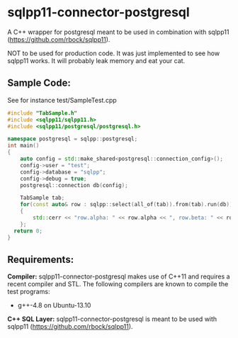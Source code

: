 sqlpp11-connector-postgresql
============================

A C++ wrapper for postgresql meant to be used in combination with sqlpp11 (https://github.com/rbock/sqlpp11).

NOT to be used for production code. It was just implemented to see how sqlpp11 works. It will probably leak memory and eat your cat.

Sample Code:
------------
See for instance test/SampleTest.cpp

```C++
#include "TabSample.h"
#include <sqlpp11/sqlpp11.h>
#include <sqlpp11/postgresql/postgresql.h>

namespace postgresql = sqlpp::postgresql;
int main()
{
	auto config = std::make_shared<postgresql::connection_config>();
 	config->user = "test";
 	config->database = "sqlpp";
	config->debug = true;
	postgresql::connection db(config);

	TabSample tab;
	for(const auto& row : sqlpp::select(all_of(tab)).from(tab).run(db))
	{
		std::cerr << "row.alpha: " << row.alpha << ", row.beta: " << row.beta << ", row.gamma: " << row.gamma <<  std::endl;
	};
  return 0;
}
```


Requirements:
-------------
__Compiler:__
sqlpp11-connector-postgresql makes use of C++11 and requires a recent compiler and STL. The following compilers are known to compile the test programs:

  * g++-4.8 on Ubuntu-13.10

__C++ SQL Layer:__
sqlpp11-connector-postgresql is meant to be used with sqlpp11 (https://github.com/rbock/sqlpp11).


